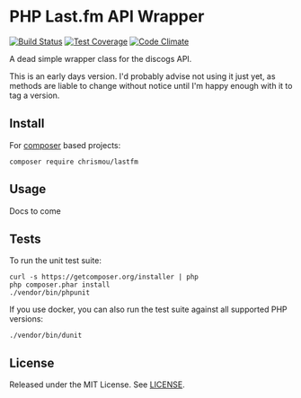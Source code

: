 # PHP Last.fm API Wrapper

[![Build Status](https://travis-ci.org/chrismou/php-discogs-wrapper.svg?branch=master)](https://travis-ci.org/chrismou/php-discogs-wrapper)
[![Test Coverage](https://codeclimate.com/github/chrismou/php-discogs-wrapper/badges/coverage.svg)](https://codeclimate.com/github/chrismou/php-discogs-wrapper/coverage)
[![Code Climate](https://codeclimate.com/github/chrismou/php-discogs-wrapper/badges/gpa.svg)](https://codeclimate.com/github/chrismou/php-discogs-wrapper)

A dead simple wrapper class for the discogs API.

This is an early days version. I'd probably advise not using it just yet, as methods are liable to change without notice
until I'm happy enough with it to tag a version.

## Install

For [composer](http://getcomposer.org) based projects:

```
composer require chrismou/lastfm
```

## Usage

Docs to come


## Tests

To run the unit test suite:

```
curl -s https://getcomposer.org/installer | php
php composer.phar install
./vendor/bin/phpunit
```

If you use docker, you can also run the test suite against all supported PHP versions:
```
./vendor/bin/dunit
```

## License

Released under the MIT License. See [LICENSE](LICENSE.md).
